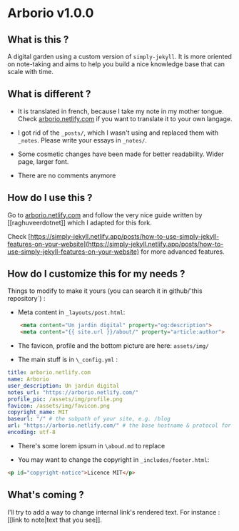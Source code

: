 # Arborio v1.0.0

## What is this ?
A digital garden using a custom version of ``simply-jekyll``. It is more oriented on note-taking and aims to help you build a nice knowledge base that can scale with time.

## What is different ?
- It is translated in french, because I take my note in my mother tongue. Check [arborio.netlify.com](arborio.netlify.com) if you want to translate it to your own langage.

- I got rid of the `_posts/`, which I wasn't using and replaced them with `_notes`. Please write your essays in `_notes/`.

- Some cosmetic changes have been made for better readability. Wider page, larger font.

- There are no comments anymore

## How do I use this ?

Go to [arborio.netlify.com](arborio.netlify.com) and follow the very nice guide written by [[raghuveerdotnet]] which I adapted for this fork.

Check [https://simply-jekyll.netlify.app/posts/how-to-use-simply-jekyll-features-on-your-website](https://simply-jekyll.netlify.app/posts/how-to-use-simply-jekyll-features-on-your-website) for more advanced features.

## How do I customize this for my needs ?

Things to modify to make it yours (you can search it in github/'this repository`) :

- Meta content in `_layouts/post.html`:
````html
    <meta content="Un jardin digital" property="og:description">
    <meta content="{{ site.url }}/about/" property="article:author">
````

- The favicon, profile and the bottom picture are here:
`assets/img/`

- The main stuff is in ``\_config.yml`` :
````yaml
title: arborio.netlify.com
name: Arborio
user_description: Un jardin digital
notes_url: "https://arborio.netlify.com/"
profile_pic: /assets/img/profile.png
favicon: /assets/img/favicon.png
copyright_name: MIT
baseurl: "/" # the subpath of your site, e.g. /blog
url: "https://arborio.netlify.com/" # the base hostname & protocol for your site, e.g. http://example.com
encoding: utf-8
````

- There's some lorem ipsum in `\aboud.md` to replace

- You may want to change the copyright in `_includes/footer.html`:
```html
<p id="copyright-notice">Licence MIT</p>
```
## What's coming ?

I'll try to add a way to change internal link's rendered text. For instance : [[link to note|text that you see]].





